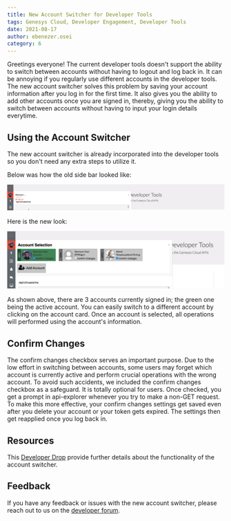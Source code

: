 ```yaml
---
title: New Account Switcher for Developer Tools
tags: Genesys Cloud, Developer Engagement, Developer Tools
date: 2021-08-17
author: ebenezer.osei
category: 6
---
```


Greetings everyone! The current developer tools doesn't support the ability to switch between accounts without having to logout and log back in. It can be annoying if you regularly use different accounts in the developer tools. The new account switcher solves this problem by saving your account information after you log in for the first time. It also gives you the ability to add other accounts once you are signed in, thereby, giving you the ability to switch between accounts without having to input your login details everytime.

## Using the Account Switcher

The new account switcher is already incorporated into the developer tools so you don't need any extra steps to utilize it.

Below was how the old side bar looked like:

![Old Account Switcher](old_account_switcher.png)

Here is the new look:

![New Account Switcher](new_account_switcher.png)

As shown above, there are 3 accounts currently signed in; the green one being the active account. You can easily switch to a different account by clicking on the account card. Once an account is selected, all operations will performed using the account's information.

## Confirm Changes

The confirm changes checkbox serves an important purpose. Due to the low effort in switching between accounts, some users may forget which account is currently active and perform crucial operations with the wrong account. To avoid such accidents, we included the confirm changes checkbox as a safeguard. It is totally optional for users. Once checked, you get a prompt in api-explorer whenever you try to make a non-GET request. To make this more effective, your confirm changes settings get saved even after you delete your account or your token gets expired. The settings then get reapplied once you log back in.

## Resources

This [Developer Drop](https://youtube.com) provide further details about the functionality of the account switcher.

## Feedback

If you have any feedback or issues with the new account switcher, please reach out to us on the [developer forum](/forum).
